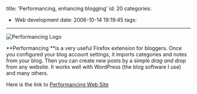 title: 'Performancing, enhancing blogging'
id: 20
categories:
  - Web development
date: 2006-10-14 19:19:45
tags:
---

![Performancing Logo](http://performancing.com/themes/performancingMain/images/headlogo.png)

**Performancing **is a very useful Firefox extension for bloggers. Once you configured your blog account settings, it imports categories and notes from your blog. Then you can create new posts by a simple _drag and drop_ from any website. It works well with WordPress (the blog software I use) and many others.

Here is the link to [Performancing Web Site](http://performancing.com)